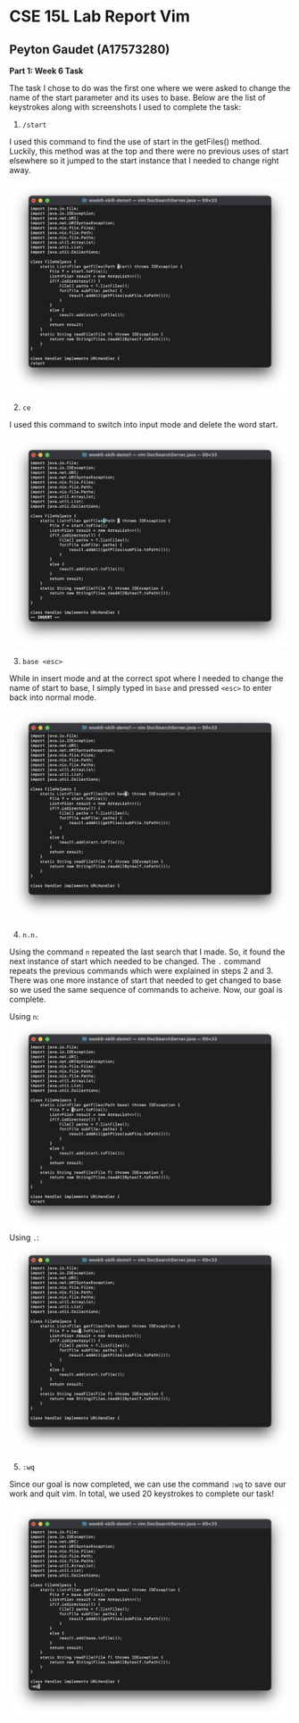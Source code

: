 # CSE 15L Lab Report Vim
## Peyton Gaudet (A17573280)

**Part 1: Week 6 Task**

The task I chose to do was the first one where we were asked to change the name of the start parameter and its uses to base. Below are the list of keystrokes along with screenshots I used to complete the task:

1. `/start`

I used this command to find the use of start in the getFiles() method. Luckily, this method was at the top and there were no previous uses of start elsewhere so it jumped to the start instance that I needed to change right away.

![Image](vim.1.1.png)

2. `ce`

I used this command to switch into input mode and delete the word start.

![Image](vim.1.2.png)

3. `base <esc>`

While in insert mode and at the correct spot where I needed to change the name of start to base, I simply typed in `base` and pressed `<esc>` to enter back into normal mode.

![Image](vim.1.3.png)

4. `n.n.`

Using the command `n` repeated the last search that I made. So, it found the next instance of start which needed to be changed. The `.` command repeats the previous commands which were explained in steps 2 and 3. There was one more instance of start that needed to get changed to base so we used the same sequence of commands to acheive. Now, our goal is complete.

Using `n`:
![Image](vim.1.4.1.png)
Using `.`:
![Image](vim.1.4.2.png)

5. `:wq`

Since our goal is now completed, we can use the command `:wq` to save our work and quit vim. In total, we used 20 keystrokes to complete our task!

![Image](vim.1.5.png)
